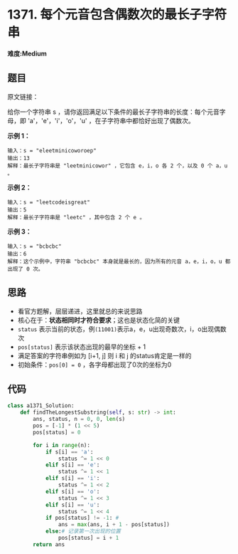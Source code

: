 # 1371. 每个元音包含偶数次的最长子字符串
**难度:Medium**
## 题目
原文链接：

给你一个字符串 s ，请你返回满足以下条件的最长子字符串的长度：每个元音字母，即 'a'，'e'，'i'，'o'，'u' ，在子字符串中都恰好出现了偶数次。

**示例 1：**
```
输入：s = "eleetminicoworoep"
输出：13
解释：最长子字符串是 "leetminicowor" ，它包含 e，i，o 各 2 个，以及 0 个 a，u 。
```
**示例 2：**
```
输入：s = "leetcodeisgreat"
输出：5
解释：最长子字符串是 "leetc" ，其中包含 2 个 e 。
```
**示例 3：**
```
输入：s = "bcbcbc"
输出：6
解释：这个示例中，字符串 "bcbcbc" 本身就是最长的，因为所有的元音 a，e，i，o，u 都出现了 0 次。
```
## 思路
* 看官方题解，层层递进，这里就总的来说思路
* 核心在于：**状态相同时才符合要求**；这也是状态化简的关键
* `status` 表示当前的状态，例`(11001)`表示a，e，u出现奇数次，i，o出现偶数次
* `pos[status]` 表示该状态出现的最早的坐标 + 1
* 满足答案的字符串例如为 [i+1, j] 则 i 和 j 的status肯定是一样的
* 初始条件：`pos[0] = 0` ，各字母都出现了0次的坐标为0

## 代码
```python
class a1371_Solution:
    def findTheLongestSubstring(self, s: str) -> int:
        ans, status, n = 0, 0, len(s)
        pos = [-1] * (1 << 5)
        pos[status] = 0

        for i in range(n):
            if s[i] == 'a':
                status ^= 1 << 0
            elif s[i] == 'e':
                status ^= 1 << 1
            elif s[i] == 'i':
                status ^= 1 << 2
            elif s[i] == 'o':
                status ^= 1 << 3
            elif s[i] == 'u':
                status ^= 1 << 4
            if pos[status] != -1: #
                ans = max(ans, i + 1 - pos[status])
            else:# 记录第一次出现的位置
                pos[status] = i + 1
        return ans
```
